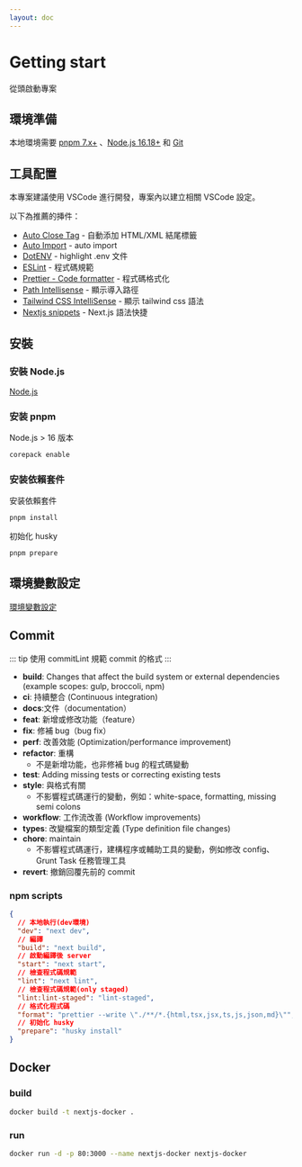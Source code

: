```yaml
---
layout: doc
---
```


# Getting start

從頭啟動專案

## 環境準備

本地環境需要 [pnpm 7.x+](https://pnpm.io/) 、[Node.js 16.18+](http://nodejs.org/) 和 [Git](https://git-scm.com/)

## 工具配置

本專案建議使用 VSCode 進行開發，專案內以建立相關 VSCode 設定。

以下為推薦的挿件：

- [Auto Close Tag](https://marketplace.visualstudio.com/items?itemName=formulahendry.auto-close-tag) - 自動添加 HTML/XML 結尾標籤
- [Auto Import](https://marketplace.visualstudio.com/items?itemName=steoates.autoimport) - auto import
- [DotENV](https://marketplace.visualstudio.com/items?itemName=mikestead.dotenv) - highlight .env 文件
- [ESLint](https://marketplace.visualstudio.com/items?itemName=dbaeumer.vscode-eslint) - 程式碼規範
- [Prettier - Code formatter](https://marketplace.visualstudio.com/items?itemName=esbenp.prettier-vscode) - 程式碼格式化
- [Path Intellisense](https://marketplace.visualstudio.com/items?itemName=christian-kohler.path-intellisense) - 顯示導入路徑
- [Tailwind CSS IntelliSense](https://marketplace.visualstudio.com/items?itemName=bradlc.vscode-tailwindcss) - 顯示 tailwind css 語法
- [Nextjs snippets](https://marketplace.visualstudio.com/items?itemName=PulkitGangwar.nextjs-snippets) - Next.js 語法快捷

## 安裝

### 安裝 Node.js

[Node.js](https://nodejs.org/en)

### 安装 pnpm

Node.js > 16 版本

```bash
corepack enable
```

### 安装依賴套件

安装依賴套件

```bash
pnpm install
```

初始化 husky

```bash
pnpm prepare
```

## 環境變數設定

[環境變數設定](/guide/environment)

## Commit

::: tip
使用 commitLint 規範 commit 的格式
:::

- **build**: Changes that affect the build system or external dependencies (example scopes: gulp, broccoli, npm)
- **ci**: 持續整合 (Continuous integration)
- **docs**:文件（documentation）
- **feat**: 新增或修改功能（feature）
- **fix**: 修補 bug（bug fix）
- **perf**: 改善效能 (Optimization/performance improvement)
- **refactor**: 重構
  - 不是新增功能，也非修補 bug 的程式碼變動
- **test**: Adding missing tests or correcting existing tests
- **style**: 與格式有關
  - 不影響程式碼運行的變動，例如：white-space, formatting, missing semi colons
- **workflow**: 工作流改善 (Workflow improvements)
- **types**: 改變檔案的類型定義 (Type definition file changes)
- **chore**: maintain
  - 不影響程式碼運行，建構程序或輔助工具的變動，例如修改 config、Grunt Task 任務管理工具
- **revert**: 撤銷回覆先前的 commit

### npm scripts

```json
{
  // 本地執行(dev環境)
  "dev": "next dev",
  // 編譯
  "build": "next build",
  // 啟動編譯後 server
  "start": "next start",
  // 檢查程式碼規範
  "lint": "next lint",
  // 檢查程式碼規範(only staged)
  "lint:lint-staged": "lint-staged",
  // 格式化程式碼
  "format": "prettier --write \"./**/*.{html,tsx,jsx,ts,js,json,md}\"",
  // 初始化 husky
  "prepare": "husky install"
}
```

## Docker

### build

```bash
docker build -t nextjs-docker .
```

### run

```bash
docker run -d -p 80:3000 --name nextjs-docker nextjs-docker
```
